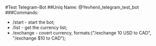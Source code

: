 #Test Telegram-Bot
##Uniq Name: @Yevhenii_telegram_test_bot
###Commands:
* /start - start the bot;
* /list - get the currency list;
* /exchange - covert currency, formats:("/exchange 10 USD to CAD", "/exchange $10 to CAD");